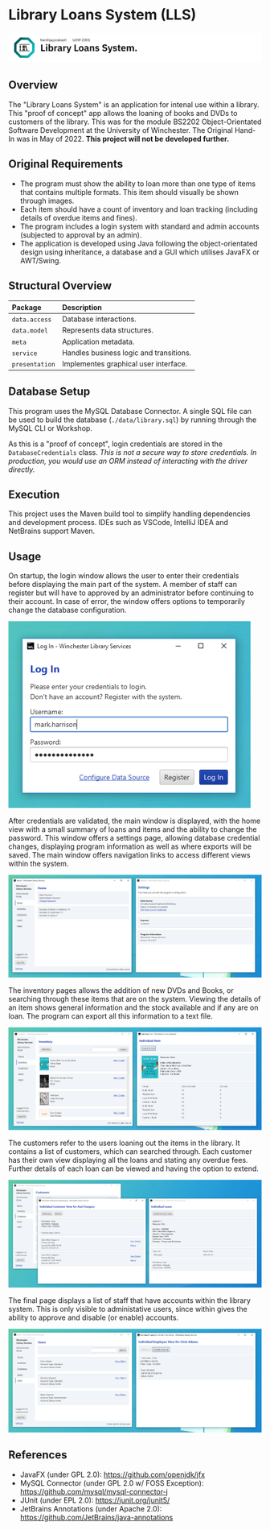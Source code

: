 # Library Loans System (LLS)

![Banner (Decorative)](./docs/lls-banner.png)

## Overview

The "Library Loans System" is an application for intenal use within a library. This
"proof of concept" app allows the loaning of books and DVDs to customers of the library.
This was for the module BS2202 Object-Orientated Software Development at the University
of Winchester. The Original Hand-In was in May of 2022. **This project will not be**
**developed further.**

## Original Requirements

* The program must show the ability to loan more than one type of items that contains
multiple formats. This item should visually be shown through images.
* Each item should have a count of inventory and loan tracking (including details of
overdue items and fines).
* The program includes a login system with standard and admin accounts (subjected to
approval by an admin).
* The application is developed using Java following the object-orientated design using
inheritance, a database and a GUI which utilises JavaFX or AWT/Swing.

## Structural Overview

| Package        | Description                             |
| :------------- | :-------------------------------------- |
| `data.access`  | Database interactions.                  |
| `data.model`   | Represents data structures.             |
| `meta`         | Application metadata.                   |
| `service`      | Handles business logic and transitions. |
| `presentation` | Implementes graphical user interface.   |

## Database Setup

This program uses the MySQL Database Connector. A single SQL file can be used to build the
database (`./data/library.sql`) by running through the MySQL CLI or Workshop.

As this is a "proof of concept", login credentials are stored in the `DatabaseCredentials`
class. _This is not a secure way to store credentials. In production, you would use an_
_ORM instead of interacting with the driver directly._

## Execution

This project uses the Maven build tool to simplify handling dependencies and development
process. IDEs such as VSCode, IntelliJ IDEA and NetBrains support Maven.

## Usage

On startup, the login window allows the user to enter their credentials before displaying
the main part of the system. A member of staff can register but will have to approved by
an administrator before continuing to their account. In case of error, the window offers
options to temporarily change the database configuration.

![Login Window](./docs/lls-login.PNG)

After credentials are validated, the main window is displayed, with the home view with
a small summary of loans and items and the ability to change the password. This window
offers a settings page, allowing database credential changes, displaying program
information as well as where exports will be saved. The main window offers navigation
links to access different views within the system.

![Home Page and Settings Page](./docs/lls-home-settings.PNG)

The inventory pages allows the addition of new DVDs and Books, or searching through these
items that are on the system. Viewing the details of an item shows general information and
the stock available and if any are on loan. The program can export all this information to
a text file.

![Inventory Pages](./docs/lls-inventory.PNG)

The customers refer to the users loaning out the items in the library. It contains a list
of customers, which can searched through. Each customer has their own view displaying all
the loans and stating any overdue fees. Further details of each loan can be viewed and
having the option to extend.

![Loan Pages](./docs/lls-loan.PNG)

The final page displays a list of staff that have accounts within the library system. This
is only visible to administative users, since within gives the ability to approve and
disable (or enable) accounts.

![Users Page](./docs/lls-users.PNG)

## References

* JavaFX (under GPL 2.0): <https://github.com/openjdk/jfx>
* MySQL Connector (under GPL 2.0 w/ FOSS Exception):
<https://github.com/mysql/mysql-connector-j>
* JUnit (under EPL 2.0): <https://junit.org/junit5/>
* JetBrains Annotations (under Apache 2.0): 
<https://github.com/JetBrains/java-annotations>
